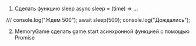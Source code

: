 1. Сделать функцию sleep 
async sleep = (time) => ...

///
console.log("Ждем 500");
await sleep(500);
console.log("Дождались");

2. MemoryGame сделать game.start асинхронной функцией с помощью Promise
